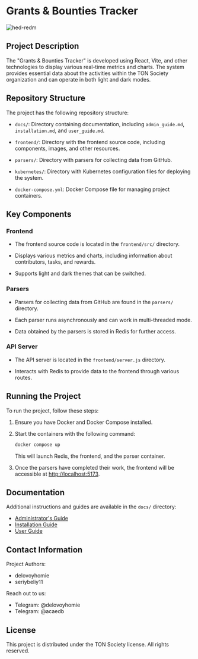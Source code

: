 # Grants & Bounties Tracker
![hed-redm](https://github.com/seriybeliy11/Grants-Bounty-Tracker/assets/129196368/5db30a5a-de54-4dbc-a6d6-719e7108e0b9)


## Project Description

The "Grants & Bounties Tracker" is developed using React, Vite, and other technologies to display various real-time metrics and charts. The system provides essential data about the activities within the TON Society organization and can operate in both light and dark modes.

## Repository Structure

The project has the following repository structure:

- `docs/`: Directory containing documentation, including `admin_guide.md`, `installation.md`, and `user_guide.md`.

- `frontend/`: Directory with the frontend source code, including components, images, and other resources.

- `parsers/`: Directory with parsers for collecting data from GitHub.

- `kubernetes/`: Directory with Kubernetes configuration files for deploying the system.

- `docker-compose.yml`: Docker Compose file for managing project containers.

## Key Components

### Frontend

- The frontend source code is located in the `frontend/src/` directory.

- Displays various metrics and charts, including information about contributors, tasks, and rewards.

- Supports light and dark themes that can be switched.

### Parsers

- Parsers for collecting data from GitHub are found in the `parsers/` directory.

- Each parser runs asynchronously and can work in multi-threaded mode.

- Data obtained by the parsers is stored in Redis for further access.

### API Server

- The API server is located in the `frontend/server.js` directory.

- Interacts with Redis to provide data to the frontend through various routes.

## Running the Project

To run the project, follow these steps:

1. Ensure you have Docker and Docker Compose installed.

2. Start the containers with the following command:

   ```bash
   docker compose up
   ```

   This will launch Redis, the frontend, and the parser container.

3. Once the parsers have completed their work, the frontend will be accessible at [http://localhost:5173](http://localhost:5173).

## Documentation

Additional instructions and guides are available in the `docs/` directory:

- [Administrator's Guide](docs/admin_guide.md)
- [Installation Guide](docs/installation.md)
- [User Guide](docs/user_guide.md)

## Contact Information

Project Authors:

- delovoyhomie
- seriybeliy11

Reach out to us:

- Telegram: @delovoyhomie
- Telegram: @acaedb

## License

This project is distributed under the TON Society license. All rights reserved.
